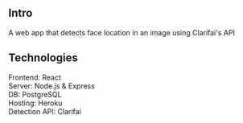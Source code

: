 ## Intro
A web app that detects face location in an image using Clarifai's API

## Technologies

Frontend:  React <br />
Server:    Node.js & Express <br />
DB:        PostgreSQL <br />
Hosting:   Heroku <br />
Detection API:  Clarifai <br />
